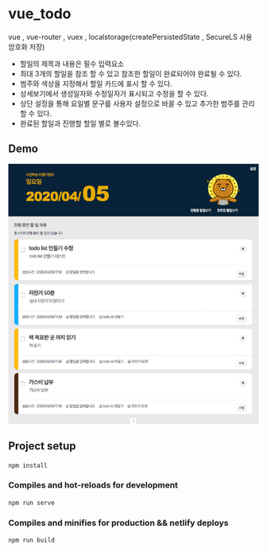 # vue_todo
vue , vue-router , vuex , localstorage(createPersistedState , SecureLS 사용 암호화 저장)

* 할일의 제목과 내용은 필수 입력요소
* 최대 3개의 할일을 참조 할 수 있고 참조한 할일이 완료되어야 완료될 수 있다.
* 범주와 색상을 지정해서 할일 카드에 표시 할 수 있다.
* 상세보기에서 생성일자와 수정일자가 표시되고 수정을 할 수 있다.
* 상단 설정을 통해 요일별 문구를 사용자 설정으로 바꿀 수 있고 추가한 범주를 관리할 수 있다.
* 완료된 할일과 진행할 할일 별로 볼수있다.

## Demo
<img src="./demo.jpg" width="600">

## Project setup
```
npm install
```

### Compiles and hot-reloads for development
```
npm run serve
```

### Compiles and minifies for production && netlify deploys
```
npm run build
```

